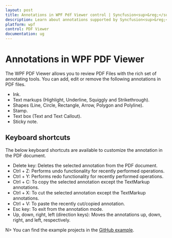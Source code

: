 ```yaml
---
layout: post
title: Annotations in WPF Pdf Viewer control | Syncfusion<sup>&reg;</sup>;
description: Learn about annotations supported by Syncfusion<sup>&reg;</sup>; WPF Pdf Viewer control, its functionalities and more.
platform: wpf
control: PDF Viewer
documentation: ug
---
```


# Annotations in WPF PDF Viewer

The WPF PDF Viewer allows you to review PDF Files with the rich set of annotating tools. You can add, edit or remove the following annotations in PDF files.

* Ink.
* Text markups (Highlight, Underline, Squiggly and Strikethrough).
* Shapes (Line, Circle, Rectangle, Arrow, Polygon and Polyline).
* Stamp.
* Text box (Text and Text Callout).
* Sticky note.

## Keyboard shortcuts

The below keyboard shortcuts are available to customize the annotation in the PDF document.

*	Delete key: Deletes the selected annotation from the PDF document.
*	Ctrl + Z: Performs undo functionality for recently performed operations.
*	Ctrl + Y: Performs redo functionality for recently performed operations.
*   Ctrl + C: To copy the selected annotation except the TextMarkup annotations.
*   Ctrl + X: To cut the selected annotation except the TextMarkup annotations.
*   Ctrl + V: To paste the recently cut/copied annotation.
*	Esc key: To exit from the annotation mode.
*   Up, down, right, left (direction keys): Moves the annotations up, down, right, and left, respectively.

N> You can find the example projects in the [GitHub example](https://github.com/SyncfusionExamples/WPF-PDFViewer-Examples/tree/master/Annotations).